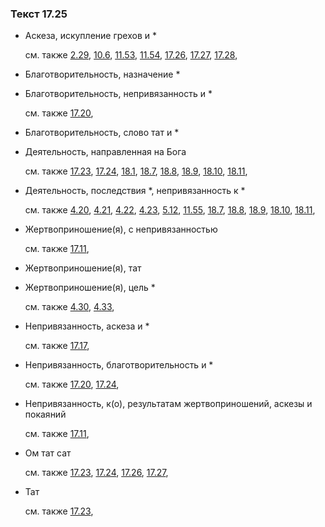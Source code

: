 ### Текст 17.25
	
- Аскеза, искупление грехов и *

	см. также  [2.29](../02/0229.md),  [10.6](../10/1006.md),  [11.53](../11/1153.md),  [11.54](../11/1154.md),  [17.26](../17/1726.md),  [17.27](../17/1727.md),  [17.28](../17/1728.md), 
	
- Благотворительность, назначение *

	
- Благотворительность, непривязанность и *

	см. также  [17.20](../17/1720.md), 
	
- Благотворительность, слово тат и *

	
- Деятельность, направленная на Бога

	см. также  [17.23](../17/1723.md),  [17.24](../17/1724.md),  [18.1](../18/1801.md),  [18.7](../18/1807.md),  [18.8](../18/1808.md),  [18.9](../18/1809.md),  [18.10](../18/1810.md),  [18.11](../18/1811.md), 
	
- Деятельность, последствия *, непривязанность к *

	см. также  [4.20](../04/0420.md),  [4.21](../04/0421.md),  [4.22](../04/0422.md),  [4.23](../04/0423.md),  [5.12](../05/0512.md),  [11.55](../11/1155.md),  [18.7](../18/1807.md),  [18.8](../18/1808.md),  [18.9](../18/1809.md),  [18.10](../18/1810.md),  [18.11](../18/1811.md), 
	
- Жертвоприношение(я), с непривязанностью

	см. также  [17.11](../17/1711.md), 
	
- Жертвоприношение(я), тат

	
- Жертвоприношение(я), цель *

	см. также  [4.30](../04/0430.md),  [4.33](../04/0433.md), 
	
- Непривязанность, аскеза и *

	см. также  [17.17](../17/1717.md), 
	
- Непривязанность, благотворительность и *

	см. также  [17.20](../17/1720.md),  [17.24](../17/1724.md), 
	
- Непривязанность, к(о), результатам жертвоприношений, аскезы и покаяний

	см. также  [17.11](../17/1711.md), 
	
- Ом тат сат

	см. также  [17.23](../17/1723.md),  [17.24](../17/1724.md),  [17.26](../17/1726.md),  [17.27](../17/1727.md), 
	
- Тат

	см. также  [17.23](../17/1723.md), 
